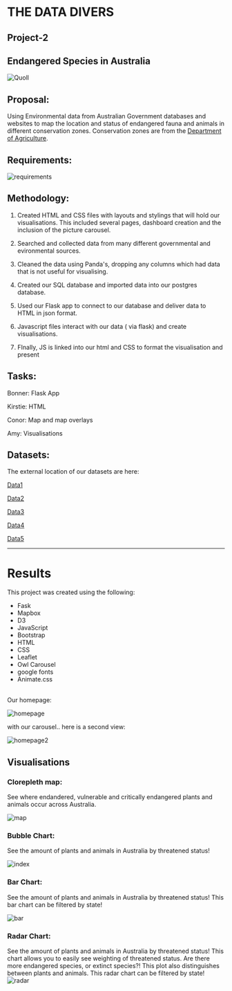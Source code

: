 # THE DATA DIVERS
## Project-2

## Endangered Species in Australia


![Quoll](images/quoll.jpg)


## Proposal: 
Using Environmental data from Australian Government databases and websites to map the location and status of endangered fauna and animals in different conservation zones. Conservation zones are from the [Department of Agriculture](https://data.gov.au/data/dataset/conservation-management-zones-of-australia). 

## Requirements: 

![requirements](images/requirements.png) 


## Methodology: 

1. Created HTML and CSS files with layouts and stylings that will hold our visualisations. This included several pages, dashboard creation and the inclusion of the picture carousel. 

2. Searched and collected data from many different governmental and evironmental sources. 

3. Cleaned the data using Panda's, dropping any columns which had data that is not useful for visualising.

4. Created our SQL database and imported data into our postgres database.

5. Used our Flask app to connect to our database and deliver data to HTML in json format. 

6. Javascript files interact with our data ( via flask) and create visualisations.

7. FInally, JS is linked into our html and CSS to format the visualisation and present




## Tasks: 

Bonner: Flask App 

Kirstie: HTML 

Conor: Map and map overlays 

Amy: Visualisations




## Datasets: 

The external location of our datasets are here: 

[Data1](https://services.slip.wa.gov.au/public/rest/services/SLIP_Public_Services/Environment/MapServer/23?f=pjson)

[Data2](https://data.gov.au/data/dataset/threatened-species-state-lists)

[Data3](https://getflywheel.com/layout/best-javascript-libraries-frameworks-2020/)

[Data4](http://www.environment.gov.au/cgi-bin/sprat/public/publicreports.pl?proc=species)

[Data5](https://www.environment.gov.au/sprat-public/action/report)


<hr>


# Results 

This project was created using the following:<br>
* Fask
* Mapbox
* D3
* JavaScript
* Bootstrap
* HTML
* CSS
* Leaflet
* Owl Carousel
* google fonts 
* Animate.css


<br>
Our homepage: <br>

![homepage](images/HOMEPAGE.png)<br>

with our carousel.. here is a second view: <br>

![homepage2](images/homepage2.png)<br>

## Visualisations 

 ### Clorepleth map: 
See where endandered, vulnerable and critically endangered plants and animals occur across Australia.

![map](images/EndangeredMap.png)<br>

 ### Bubble Chart: 

See the amount of plants and animals in Australia by threatened status! 

![index](images/bubble.png)<br>

 ### Bar Chart: 

See the amount of plants and animals in Australia by threatened status! This bar chart can be filtered by state!

![bar](images/Bar.PNG)<br>

 ### Radar Chart: 

See the amount of plants and animals in Australia by threatened status! This chart allows you to easily see weighting of threatened status. Are there more endangered species, or extinct species?! This plot also distinguishes between plants and animals.  This radar chart can be filtered by state!<br>
![radar](images/Radar.PNG)<br>



